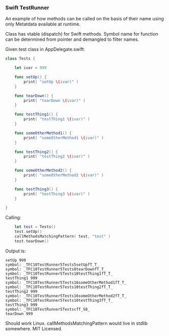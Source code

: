 
### Swift TestRunner

An example of how methods can be called on the basis of their name using only Metatdata available at runtime.

Class has vtable (dispatch) for Swift methods. Symbol name for function can be determined from pointer and demangled to filter names.

Given test class in AppDelegate.swift:

```Swift
class Tests {

    let ivar = 999

    func setUp() {
        print( "setUp \(ivar)" )
    }

    func tearDown() {
        print( "tearDown \(ivar)" )
    }

    func testThing1() {
        print( "testThing1 \(ivar)" )
    }

    func someOtherMethod1() {
        print( "someOtherMethod1 \(ivar)" )
    }

    func testThing2() {
        print( "testThing2 \(ivar)" )
    }

    func someOtherMethod2() {
        print( "someOtherMethod2 \(ivar)" )
    }

    func testThing3() {
        print( "testThing3 \(ivar)" )
    }

}
```

Calling:
```Swift
    let test = Tests()
    test.setUp()
    callMethodsMatchingPattern( test, "test" )
    test.tearDown()
```
    
Output is:

    setUp 999
    symbol: _TFC10TestRunner5Tests5setUpfT_T_
    symbol: _TFC10TestRunner5Tests8tearDownfT_T_
    symbol: _TFC10TestRunner5Tests10testThing1fT_T_
    testThing1 999
    symbol: _TFC10TestRunner5Tests16someOtherMethod1fT_T_
    symbol: _TFC10TestRunner5Tests10testThing2fT_T_
    testThing2 999
    symbol: _TFC10TestRunner5Tests16someOtherMethod2fT_T_
    symbol: _TFC10TestRunner5Tests10testThing3fT_T_
    testThing3 999
    symbol: _TFC10TestRunner5TestscfT_S0_
    tearDown 999

Should work Linux. callMethodsMatchingPattern would live in stdlib somewhere. MIT Licensed.
